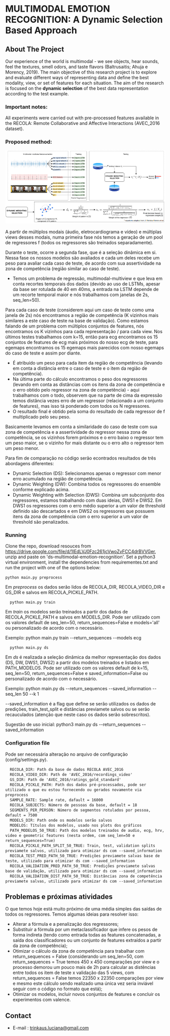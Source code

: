 
# MULTIMODAL EMOTION RECOGNITION: A Dynamic Selection Based Approach


## About The Project
Our experience of the world is multimodal - we see objects, hear sounds, feel the textures, smell odors, and taste flavors (Baltrusaitis; Ahuja e Morency, 2019). The main objective of this research project is to explore and evaluate different ways of representing data and define the best modality, view, or set of features for each situation. The aim of the research is focused on the **dynamic selection** of the best data representation according to the test example.

### Important notes:
All experiments were carried out with pre-processed features available in the RECOLA: Remote Collaborative and Affective Interactions (AVEC_2016 dataset).

### Proposed method:

![image](https://raw.githubusercontent.com/lucianamenon/ds-multimodal-emotion-recognition/main/images/metodo.png)

A partir de múltiplos modais (áudio, eletrocardiograma e vídeo) e múltiplas views desses modais, numa primeira fase nós temos a geração de um pool de regressores f (todos os regressores são treinados separadamente).

Durante o teste, ocorre a segunda fase, que é a seleção dinâmica em si. Nessa fase os nossos modelos são avaliados e cada um deles recebe um peso para avaliar cada caso de teste, de acordo com sua assertividade na zona de competência (região similar ao caso de teste).
- Temos um problema de regressão, multimodal-multiview e que leva em conta recortes temporais dos dados (devido ao uso de LSTMs, apesar da base ser rotulada de 40 em 40ms, a entrada na LSTM depende de um recorte temporal maior e nós trabalhamos com janelas de 2s, seq_len=50).

Para cada caso de teste (considerem aqui um caso de teste como uma janela de 2s) nós encontramos a região de competência (K vizinhos mais similares a este caso de teste na base de validação). Como estamos falando de um problema com múltiplos conjuntos de features, nós encontramos os K vizinhos para cada representação / para cada view. Nos últimos testes trabalhamos com k=15, então para ecg encontramos os 15 conjuntos de features de ecg mais próximos do nosso ecg de teste, para egemaps encontramos os 15 egemaps mais parecidos com nosso egemaps do caso de teste e assim por diante.

-  É atribuído um peso para cada item da região de competência (levando em conta a distância entre o caso de teste e o item da região de competência).
- Na última parte do cálculo encontramos o peso dos regressores (levando em conta as distâncias com os itens da zona de competência e o erro obtido pelo regressor na zona de competência) - aqui trabalhamos com o todo, observem que na parte de cima da expressão temos distância vezes erro de um regressor (relacionado a um conjunto de features), mas isso tá ponderado com todos os N regressores.
- O resultado final é obtido pela soma do resultado de cada regressor de f multiplicado pelo seu peso.

Basicamente levamos em conta a similaridade do caso de teste com sua zona de competência e a assertividade do regressor nessa zona de competência, se os vizinhos forem próximos e o erro baixo o regressor tem um peso maior, se o vizinho for mais distante ou o erro alto o regressor tem um peso menor. 

Para fim de comparação no código serão econtrados resultados de três abordagens diferentes:
- Dynamic Selection (DS): Selecionamos apenas o regressor com menor erro acumulado na região de competência. 
- Dynamic Weighting (DW): Combina todos os regressores do ensemble conforme explicado acima.
- Dynamic Weighting with Selection (DWS): Combina um subconjunto dos regressores, estamos trabalhando com duas ideias, DWS1 e DWS2. Em DWS1 os regressores com o erro médio superior a um valor de threshold definido são descartados e em DWS2 os regressores que possuem itens da zona de competência com o erro superior a um valor de threshold são penalizados.

### Running

Clone the repo, download resouces from <https://drive.google.com/file/d/1IEdLVJ0Fzc261jcVwoZvFCC4drBVVGer>, unzip and paste on 'ds-multimodal-emotion-recognition'. Set a python3 virtual environment, install the dependencies from requirementes.txt and run the project with one of the options below:

```
python main.py preprocess 
```
Em *preprocess* os dados serão lidos de RECOLA_DIR, RECOLA_VIDEO_DIR e GS_DIR e salvos em RECOLA_PICKLE_PATH.

```
  python main.py train 
```
Em *train* os modelos serão treinados a partir dos dados de RECOLA_PICKLE_PATH e salvos em MODELS_DIR. Pode ser utilizado com os valores default de seq_len=50, return_sequences=False e models='all' ou personalizado de acordo com o necessário. 

  Exemplo: python main.py train  --return_sequences --models ecg

```
  python main.py ds
```
Em *ds* é realizada a seleção dinâmica da melhor representação dos dados (DS, DW, DWS1, DWS2) a partir dos modelos treinados e listados em PATH_MODELOS. Pode ser utilizado com os valores default de k=15, seq_len=50, return_sequences=False e saved_information=False ou personalizado de acordo com o necessário. 

  Exemplo: python main.py ds --return_sequences --saved_information --seq_len 50 --k 1

--saved_information é a flag que define se serão utilizados os dados de predições, train_test_split e distâncias previamete salvos ou se serão recauculados (atenção que neste caso os dados serão sobrescritos).

  Sugestão de uso inicial: python3 main.py ds --return_sequences --saved_information

### Configuration file

Pode ser necessária alteração no arquivo de configuração (config/settings.py).

```
  RECOLA_DIR: Path da base de dados RECOLA AVEC_2016
  RECOLA_VIDEO_DIR: Path de 'AVEC_2016/recordings_video'
  GS_DIR: Path de 'AVEC_2016/ratings_gold_standard' 
  RECOLA_PICKLE_PATH: Path dos dados pré-processados, pode ser utilizado o que eu estou fornecendo ou gerados novamente via preprocess
  SAMPLE_RATE: Sample rate, dafault = 16000
  RECOLA_SUBJECTS: Número de pessoas da base, default = 18
  SEGMENTS_PER_PERSON: Número de segmentos rotulados por pessoa, default = 7500
  MODELS_DIR: Path onde os modelos serão salvos
  MODELOS: Títulos dos modelos, usado nos plots dos gráficos
  PATH_MODELOS_50_TRUE: Path dos modelos treinados de audio, ecg, hrv, video e geometric features (nesta ordem, com seq_len=50 e return_sequences=True)
  RECOLA_PICKLE_PATH_SPLIT_50_TRUE: Train, test, validation splits previamete salvos, utilizado para otimizar ds com --saved_information
  RECOLA_TEST_PRED_PATH_50_TRUE: Predições previamete salvas base de teste, utilizado para otimizar ds com --saved_information
  RECOLA_VALIDATION_PRED_PATH_50_TRUE: Predições previamete salvas base de validação, utilizado para otimizar ds com --saved_information
  RECOLA_VALIDATION_DIST_PATH_50_TRUE: Distâncias zona de competência previamete salvas, utilizado para otimizar ds com --saved_information

```
## Problemas e próximas atividades

O que temos hoje está muito próximo de uma média simples das saídas de todos os regressores. Temos algumas ideias para resolver isso:

- Alterar a fórmula e a penalização dos regressores;
- Substituir a fórmula por um metaclassificador que infere os pesos de forma indireta (tendo como entrada todas as features concatenadas, a saída dos classificadores ou um conjunto de features extraídos a partir da zona de competência);
- Otimizar o cálculo da zona de competência para trabalhar com return_sequences = False (considerando um seq_len=50, com return_sequences = True temos 450 x 450 comparações por view e o processo demorou um pouco mais de 2h para calcular as distências entre todos os item de teste x validação das 5 views, com return_sequences = False temos 22350 x 22350 comparações por view e mesmo este cálculo sendo realizado uma única vez seria inviável seguir com o código no formato que está);
- Otimizar os modelos, incluir novos conjuntos de features e concluir os experimentos com valence.

## Contact

* E-mail : trinkaus.luciana@gmail.com 
